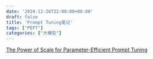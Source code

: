 ```yaml
---
date: '2024-12-26T22:00:00+08:00'
draft: false
title: 'Prompt Tuning笔记'
tags: ["PEFT"]
categories: ["大模型"]
---
```


[The Power of Scale for Parameter-Efficient Prompt Tuning](https://xves6ft58q.feishu.cn/docx/GM5DdVqXToutQAx7g0rc8j38nSf?from=from_copylink)
